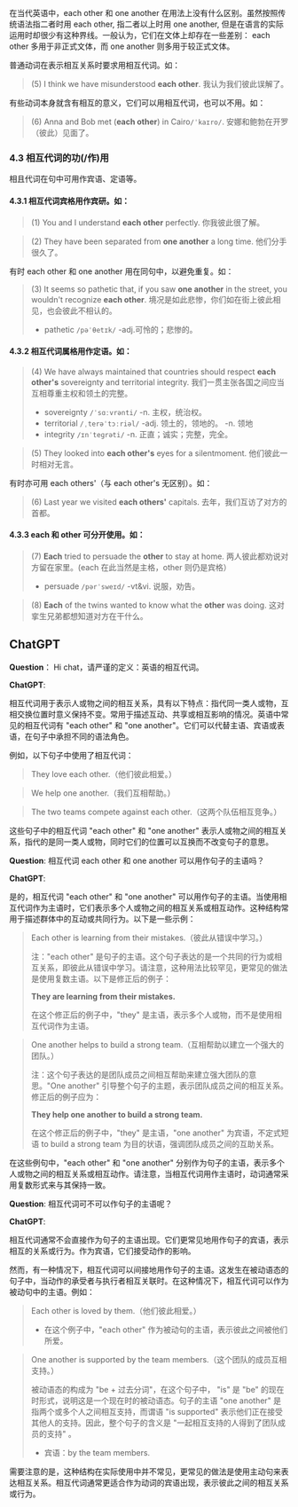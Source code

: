 
在当代英语中，each other 和 one another 在用法上没有什么区别。虽然按照传统语法指二者时用 each other, 指二者以上时用 one another, 但是在语言的实际运用时却很少有这种界线。一般认为，它们在文体上却存在一些差别： each other 多用于非正式文体，而 one another 则多用于较正式文体。

普通动词在表示相互关系时要求用相互代词。如：
> (5) I think we have misunderstood **each other**. 我认为我们彼此误解了。

有些动词本身就含有相互的意义，它们可以用相互代词，也可以不用。如：
> (6) Anna and Bob met (**each other**) in Cairo`/ˈkaɪro/`. 安娜和鲍勃在开罗（彼此）见面了。


### 4.3 相互代词的功(/作)用
相且代词在句中可用作宾语、定语等。

#### 4.3.1 相互代词宾格用作宾研。如：

> (1) You and I understand **each other** perfectly. 你我彼此很了解。

> (2) They have been separated from **one another** a long time. 他们分手很久了。

有时 each other 和 one another 用在同句中，以避免重复。如：

> (3) It seems so pathetic that, if you saw **one another** in the street, you wouldn't recognize **each other**. 境况是如此悲惨，你们如在街上彼此相见，也会彼此不相认的。
> - pathetic `/pəˈθetɪk/` -adj.可怜的；悲惨的。

#### 4.3.2 相互代词属格用作定语。如：

> (4) We have always maintained that countries should respect **each other's** sovereignty and territorial integrity. 我们一贯主张各国之间应当互相尊重主权和领土的完整。
> - sovereignty `/ˈsɑːvrənti/` -n. 主权，统治权。
> - territorial `/ˌterəˈtɔːriəl/` -adj. 领土的，领地的。 -n. 领地
> - integrity `/ɪnˈteɡrəti/` -n. 正直；诚实；完整，完全。

> (5) They looked into **each other's** eyes for a silentmoment. 他们彼此一时相对无言。

有时亦可用 each others'（与 each other's 无区别）。如：

> (6) Last year we visited **each others'** capitals.  去年，我们互访了对方的首都。

#### 4.3.3 each 和 other 可分开使用。如：

> (7) **Each** tried to persuade the **other** to stay at home. 两人彼此都劝说对方留在家里。(each 在此当然是主格，other 则仍是宾格）
> - persuade `/pərˈsweɪd/` -vt&vi. 说服，劝告。

> (8) **Each** of the twins wanted to know what the **other** was doing. 这对挛生兄弟都想知道对方在干什么。

























## ChatGPT

**Question**： Hi chat，请严谨的定义：英语的相互代词。

**ChatGPT**: 

相互代词用于表示人或物之间的相互关系，具有以下特点：指代同一类人或物，互相交换位置时意义保持不变。常用于描述互动、共享或相互影响的情况。英语中常见的相互代词有 "each other" 和 "one another"。它们可以代替主语、宾语或表语，在句子中承担不同的语法角色。

例如，以下句子中使用了相互代词：

> They love each other.（他们彼此相爱。）

> We help one another.（我们互相帮助。）

> The two teams compete against each other.（这两个队伍相互竞争。）

这些句子中的相互代词 "each other" 和 "one another" 表示人或物之间的相互关系，指代的是同一类人或物，同时它们的位置可以互换而不改变句子的意思。

**Question**: 相互代词  each other 和 one another 可以用作句子的主语吗？

**ChatGPT**: 

是的，相互代词 "each other" 和 "one another" 可以用作句子的主语。当使用相互代词作为主语时，它们表示多个人或物之间的相互关系或相互动作。这种结构常用于描述群体中的互动或共同行为。以下是一些示例：

> Each other is learning from their mistakes.（彼此从错误中学习。）
>
> 注："each other" 是句子的主语。这个句子表达的是一个共同的行为或相互关系，即彼此从错误中学习。请注意，这种用法比较罕见，更常见的做法是使用复数主语。以下是修正后的例子：
>
> **They are learning from their mistakes.**
>
> 在这个修正后的例子中，"they" 是主语，表示多个人或物，而不是使用相互代词作为主语。

> One another helps to build a strong team.（互相帮助以建立一个强大的团队。）
>
> 注：这个句子表达的是团队成员之间相互帮助来建立强大团队的意思。"One another" 引导整个句子的主题，表示团队成员之间的相互关系。修正后的例子应为：
>
> **They help one another to build a strong team.**
>
> 在这个修正后的例子中，"they" 是主语，"one another" 为宾语，不定式短语 to build a strong team 为目的状语，强调团队成员之间的互助关系。

在这些例句中，"each other" 和 "one another" 分别作为句子的主语，表示多个人或物之间的相互关系或相互动作。请注意，当相互代词用作主语时，动词通常采用复数形式来与其保持一致。

**Question**: 相互代词可不可以作句子的主语呢？

**ChatGPT**: 

相互代词通常不会直接作为句子的主语出现。它们更常见地用作句子的宾语，表示相互的关系或行为。作为宾语，它们接受动作的影响。

然而，有一种情况下，相互代词可以间接地用作句子的主语。这发生在被动语态的句子中，当动作的承受者与执行者相互关联时。在这种情况下，相互代词可以作为被动句中的主语。例如：

> Each other is loved by them.（他们彼此相爱。）
>
> - 在这个例子中，"each other" 作为被动句的主语，表示彼此之间被他们所爱。

> One another is supported by the team members.（这个团队的成员互相支持。）
>
> 被动语态的构成为 "be + 过去分词"，在这个句子中， "is" 是 "be" 的现在时形式，说明这是一个现在时的被动语态。句子的主语 "one another" 是指两个或多个人之间相互支持，而谓语 "is supported" 表示他们正在接受其他人的支持。因此，整个句子的含义是 "一起相互支持的人得到了团队成员的支持" 。
>
> - 宾语：by the team members.

需要注意的是，这种结构在实际使用中并不常见，更常见的做法是使用主动句来表达相互关系。相互代词通常更适合作为动词的宾语出现，表示彼此之间的相互关系或行为。
